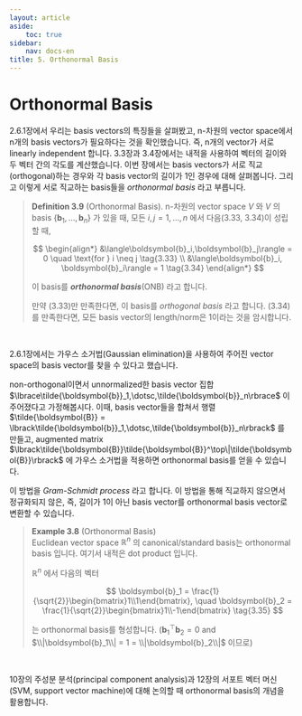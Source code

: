 ```yaml
---
layout: article
aside:
    toc: true
sidebar:
    nav: docs-en
title: 5. Orthonormal Basis
---
```


# Orthonormal Basis

2.6.1장에서 우리는 basis vectors의 특징들을 살펴봤고, n-차원의 vector space에서 n개의 basis vectors가 필요하다는 것을 확인했습니다. 즉, n개의 vector가 서로 linearly independent 합니다. 3.3장과 3.4장에서는 내적을 사용하여 벡터의 길이와 두 벡터 간의 각도를 계산했습니다. 이번 장에서는 basis vectors가 서로 직교(orthogonal)하는 경우와 각 basis vector의 길이가 1인 경우에 대해 살펴봅니다. 그리고 이렇게 서로 직교하는 basis들을 *orthonormal basis* 라고 부릅니다.

> **Definition 3.9** (Orthonormal Basis). n-차원의 vector space $V$ 와 $V$ 의 basis $\lbrace\boldsymbol{b}_1,\dotsc,\boldsymbol{b}_n\rbrace$ 가 있을 때, 모든 $i, j = 1,\dotsc,n$ 에서 다음(3.33, 3.34)이 성립할 때,
> 
> $$ \begin{align*} &\langle\boldsymbol{b}_i,\boldsymbol{b}_j\rangle = 0 \quad \text{for } i \neq j \tag{3.33} \\ &\langle\boldsymbol{b}_i, \boldsymbol{b}_i\rangle = 1 \tag{3.34} \end{align*} $$
> 
> 이 basis를 ***orthonormal basis***(ONB) 라고 합니다.
> 
> 만약 (3.33)만 만족한다면, 이 basis를 *orthogonal basis* 라고 합니다. (3.34)를 만족한다면, 모든 basis vector의 length/norm은 1이라는 것을 암시합니다.

<br>

2.6.1장에서는 가우스 소거법(Gaussian elimination)을 사용하여 주어진 vector space의 basis vector를 찾을 수 있다고 했습니다.

non-orthogonal이면서 unnormalized한 basis vector 집합 $\lbrace\tilde{\boldsymbol{b}}_1,\dotsc,\tilde{\boldsymbol{b}}_n\rbrace$ 이 주어졌다고 가정해봅시다. 이때, basis vector들을 합쳐서 행렬 $\tilde{\boldsymbol{B}} = \lbrack\tilde{\boldsymbol{b}}_1,\dotsc,\tilde{\boldsymbol{b}}_n\rbrack$ 를 만들고, augmented matrix $\lbrack\tilde{\boldsymbol{B}}\tilde{\boldsymbol{B}}^\top\|\tilde{\boldsymbol{B}}\rbrack$ 에 가우스 소거법을 적용하면 orthonormal basis를 얻을 수 있습니다.

이 방법을 *Gram-Schmidt process* 라고 합니다. 이 방법을 통해 직교하지 않으면서 정규화되지 않은, 즉, 길이가 1이 아닌 basis vector를 orthonormal basis vector로 변환할 수 있습니다.

> **Example 3.8** (Orthonormal Basis)
> <br>
> Euclidean vector space $\mathbb{R}^n$ 의 canonical/standard basis는 orthonormal basis 입니다. 여기서 내적은 dot product 입니다.
> 
> $\mathbb{R}^n$ 에서 다음의 벡터
> 
> $$ \boldsymbol{b}_1 = \frac{1}{\sqrt{2}}\begin{bmatrix}1\\1\end{bmatrix}, \quad \boldsymbol{b}_2 = \frac{1}{\sqrt{2}}\begin{bmatrix}1\\-1\end{bmatrix} \tag{3.35} $$
> 
> 는 orthonormal basis를 형성합니다. ($\boldsymbol{b}_1^\top\boldsymbol{b}_2 = 0$ and $\\|\boldsymbol{b}_1\\| = 1 = \\|\boldsymbol{b}_2\\|$ 이므로)

<br>

10장의 주성분 분석(principal component analysis)과 12장의 서포트 벡터 머신(SVM, support vector machine)에 대해 논의할 때 orthonormal basis의 개념을 활용합니다.